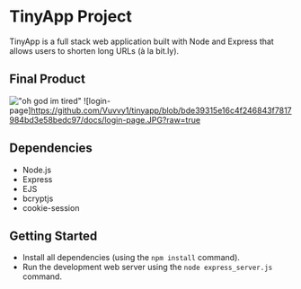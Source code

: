 # TinyApp Project

TinyApp is a full stack web application built with Node and Express that allows users to shorten long URLs (à la bit.ly).

## Final Product

!["oh god im tired"](#)
![login-page]https://github.com/Vuvvy1/tinyapp/blob/bde39315e16c4f246843f7817984bd3e58bedc97/docs/login-page.JPG?raw=true

## Dependencies

- Node.js
- Express
- EJS
- bcryptjs
- cookie-session

## Getting Started

- Install all dependencies (using the `npm install` command).
- Run the development web server using the `node express_server.js` command.